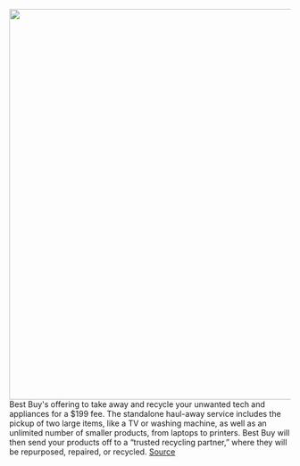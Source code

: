 <img src='https://cdn.vox-cdn.com/thumbor/buvpwqto-w_62ZZaclnOmgZZ3ew=/0x0:3000x2000/1200x800/filters:focal(1376x731:1856x1211)/cdn.vox-cdn.com/uploads/chorus_image/image/70771484/1336158138.0.jpg' width='700px' /><br/>
Best Buy's offering to take away and recycle your unwanted tech and appliances for a $199 fee. The standalone haul-away service includes the pickup of two large items, like a TV or washing machine, as well as an unlimited number of smaller products, from laptops to printers. Best Buy will then send your products off to a “trusted recycling partner,” where they will be repurposed, repaired, or recycled.
<a href='https://www.theverge.com/2022/4/20/23033495/best-buy-haul-away-old-tv-appliances-199'> Source <a/>